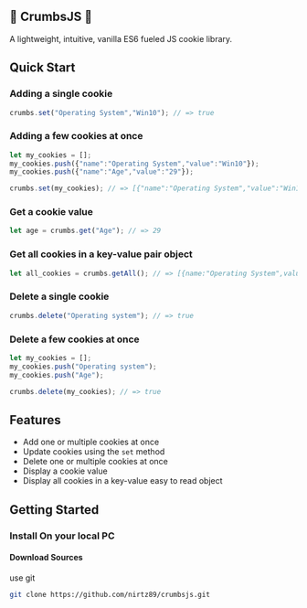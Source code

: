 ## 🍪 CrumbsJS 🍪

A lightweight, intuitive, vanilla ES6 fueled JS cookie library.

## Quick Start

### Adding a single cookie
```javascript
crumbs.set("Operating System","Win10"); // => true
```

### Adding a few cookies at once
```javascript
let my_cookies = [];
my_cookies.push({"name":"Operating System","value":"Win10"});
my_cookies.push({"name":"Age","value":"29"});

crumbs.set(my_cookies); // => [{"name":"Operating System","value":"Win10"},{"name":"Age","value":"29"}]
```

### Get a cookie value
```javascript
let age = crumbs.get("Age"); // => 29
```

### Get all cookies in a key-value pair object
```javascript
let all_cookies = crumbs.getAll(); // => [{name:"Operating System",value:"Win10"},{name:"Age",value:29}]
```

### Delete a single cookie
```javascript
crumbs.delete("Operating system"); // => true
```

### Delete a few cookies at once
```javascript
let my_cookies = [];
my_cookies.push("Operating system");
my_cookies.push("Age");

crumbs.delete(my_cookies); // => true
```

## Features

* Add one or multiple cookies at once
* Update cookies using the `set` method
* Delete one or multiple cookies at once
* Display a cookie value
* Display all cookies in a key-value easy to read object


## Getting Started

### Install On your local PC

#### Download Sources

use git

```bash
git clone https://github.com/nirtz89/crumbsjs.git
```
